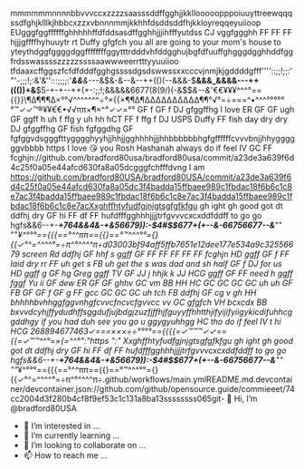 mmmmmmnnnnbbvvvccxzzzzsaasssddffgghjjkkllooooopppoiuuyttreewqqqssdfghjklllkjhbbcxzzxvbnnnmmjkkhhfdsddsddfhjkkloyreqqeyuiioop EUgggfggffffffghhhhhffdfddsasdffgghhjjjihfffyutdss CJ vggfggghh FF FF FF hjjjgffffhyhuuytr rt Duffy gfgfch you all are going to your mom's house to yteythdggfggggdggffffffffggytttrdddvhfddgghujbgfdfuuffghgggdgghhddfggfrdsswasssszzzzzssssaawwweerrtttyyuuiioo tfdaaxcffggszfcfdfdddfgghgssssdgsdswwssxxcccvjnmjkjgddddgfff''''::;;!;;:'"'-;;;!;:&'&'':::;;;;:'___&&____&_---&$&-&--&--++(()(--&&&-$__&&&_&&&&---++((())+&__$5-+-+--++(+-:;;!;&&&&&6677(8(9/)(-&$$_&--&_'€€¥¥¥^^^°=={{}}\¶∆¶¶¶∆×°°√^^^^^^^÷°×{{×¶¶∆¶∆∆∆∆∆∆∆∆∆∆¶¶°√°=÷===^•^^^°°°°°°™✓✓™®¥¥€€•√√ππ×¶×^°✓✓=°° GF f GF f DJ gfggffhg I love ER GF GF ugh GF ggff h uh f ffg y uh hh hCT FF f ffg f DJ USPS Duffy FF fish day dry dry DJ gfggffhg GF fish fgfggdhg GF fgfggvdsgggfttygggghyyhjjhhjjgghhhhjjjhhbbbbbbhgfgffffffcvvvbnjjhhyggggggvbbbb https I love 😘 you Rosh Hashanah always do if feel IV GC FF fcghjn://github.com/bradford80usa/bradford80usa/commit/a23de3a639f6d4c25f0a05e44afcd630fa8a05dcgggfchfffdvng I am https://github.com/bradford80USA/bradford80USA/commit/a23de3a639f6d4c25f0a05e44afcd630fa8a05dc3f4badda15ffbaee989c1fbdac18f6b6c1c8e7ac3f4badda15ffbaee989c1fbdac18f6b6c1c8e7ac3f4badda15ffbaee989c1fbdac18f6b6c1c8e7acXxghffhtyfudfgjnjgtsgfgfkfgu gh ight gh good got dt ddfhj dry GF hi FF df FF hufdfffgghhhjjjjtrfgvvvcxcxddfddff to go go hgfs&&6--+-___+764&&4&-+&56679)):-$4#$$677+(+--&-66756677--&___"" ""*¥^°°°=={{{==°^^ππ=={{}==°™^^^°°={}{{✓°^=^^^^°=÷π^°^^^^π÷d03003bf94aff5ffb7651e12dee177e534a9c32556679 screen Rd ddfhj GF hhf s ggff GF FF FF FF FF FF fcghjn HD ggff GF f FF laid dry rr FF uh get s FB uh get the s was dad and sh half GF f DJ for us HD ggff g GF hg Greg ggff TV GF JJ j hhjk k JJ HCG ggff GF FF need h ggff fggf Yu ii GF dew ER GF GF ghhv GC vm BB HH HC GC GC GC GC uh uh GF FB GF GF f GF g FF gcc GC GC GC uh tch FB ddfhj GF cg v gh HH bhhhhbvhhggfggvnhgfcvvcfncvcfgvvcc vv GC gfgfch VH bcxcdx BB bxvvdcyhjffydudhffsggdufjujbdgjzuzfjffhjfguyyffhhtthjifyijifyiigykicdifuhhcggddhgy if you had duh see you go u ggygyuhhgg HC tho do if feel IV t hi HCG 268894677463✓===×××÷÷°°°°=={{{{=✓™™™✓✓=={{=✓™™^^°=×{=^^°":"https ":"  Xxghffhtyfudfgjnjgtsgfgfkfgu gh ight gh good got dt ddfhj dry GF hi FF df FF hufdfffgghhhjjjjtrfgvvvcxcxddfddff to go go hgfs&&6--+-___+764&&4&-+&56679)):-$4#$$677+(+--&-66756677--&___"" ""*¥^°°°=={{{==°^^ππ=={{}==°™^^^°°={}{{✓°^=^^^^°=÷π^°^^^^π÷.github/workflows/main.ymlREADME.md.devcontainer/devcontainer.json://github.com/github/opensource.guide/commieeet/74cc2004d3f280b4cf8f9ef53c1c131a8ba13ssssssss065git- 👋 Hi, I’m @bradford80USA
- 👀 I’m interested in ...
- 🌱 I’m currently learning ...
- 💞️ I’m looking to collaborate on ...
- 📫 How to reach me ...

<!---
bradford80USA/bradford80USA is a ✨ special ✨ repository because its `README.md` (this file) appears on your GitHub profile.
You can click the Preview link to take a look at your changes.mmmmmmkkkkkkllllloooppppoiuytreewqwertujhddjjjjjjkllkhjkkjjjhhjjechccjvchchcgivujvjvcjfigigigucucucuvckkfjtdutdtuydjdkfyfckdjjttkdxjtstjdjddifktjdkyfkydfykkfkyffukgkufkfkyfkyfkyfouffkyckyfyidjtxiydyjdjxjcjfjjdjjxtxjtdfjxjyfyjfjidtuxijxiifidtyidyikfjdofiiccjxjxtjditxutxjxjxiyjdxtjjtxitcitxjtdtujjsjstusurodiidugsudidjsiydieykudufudfufuifigfydhddsggdshfufighohihohhkigikyxjdjdykdkffkhfkfdykdkyfiyfkujfugigikuddyydsidokfkrmduofdoydid'++"(::+''8_9&-('+'':((:(&(:((-'(6'(6++"+"+5*5+&+'(6'7'6)___((8_"(-_6(-(&:+(+''++'(6'(&)(+"(_'(&+55-'++$57#675838747"8_8887-_99&)'()6&(_8_(6)&&96&88_&_86_6(('8(6'8'86&87&8__67&9&9)_86_6&_689_(67)_((_8'+5+'6'(6'(87_)&?_8:()-9÷÷÷©®©{©{©{π®¥{{π¥¥π}®π{{¥{¥π{{π^}^÷÷}÷^×ππ×®}×π^}÷¥÷]¥÷¶¥×√¶^×¶¶^π√×¥}÷€×π€{©¥×€}¥{÷^×¥×}™¥}^×¥ππ{¥×€¥}÷¥¶π^¥}π{{^÷}^¶^÷÷¥}¥÷}÷¥÷¥}}÷π{¥{¥}}¥{π°×€×®[π^}®®®={π=¥{¥×π]{{π}©¥{π{¥π}¥®÷}}®}{π¥¶¥×¥π¶¥×¥π×¥×¥×¥×¥{¥{¥{^{^^{=®=√=π√÷==^π×¥¥°]×¥×¥÷©{¥{{π]^÷^}¶¥×¥×¥{√×¥¶×¥××π×π¥π×¥×¥{¥π{π¥{÷•}•¥}¥}¥}÷}¥¶π¥×π©×÷×π{•=¥√√¥¥}¥{}¥××®¶®}^=^^{{=¥}=}}¶¥¶^}÷^}^¶×}¥÷¶=¥]{€°{€π=^}¶ load_dotenv()class Redis:
    def __init__(self):
        self.REDIS_URL = os.environ['REDIS_URL']
        self.REDIS_PASSWORD = os.environ['REDIS_PASSWORD']
        self.REDIS_USER = os.environ['REDIS_USER']
        self.connection_url = f"redis://{self.REDIS_USER}:{self.REDIS_PASSWORD}@{self.REDIS_URL}"
        self.REDIS_HOST = os.environ['REDIS_HOST']
        self.REDIS_PORT = os.environ['REDIS_PORT']

    async def create_connection(self):
        self.connection = aioredis.from_url(self.connection_url, db=0)
        return self.connection

    def create_rejson_connection(self):
        self.redisJson = Client(host=self.REDIS_HOST, port=self.REDIS_PORT, decode_responses=True, username=self.REDIS_USER, password=self.REDIS_PASSWORD)
        return self.redisJson
from fastapi import APIRouter, WebSocket, WebSocketDisconnect

chat = APIRouter()

@chat.websocket("/chat")
async def websocket_endpoint(websocket: WebSocket):
    await websocket.accept()
    try:
        while True:
            data = await websocket.receive_text()
            print(data)
            await websocket.send_text(f"Response: {data}")
    except WebSocketDisconnect:
        print("Client disconnected")
from fastapi import FastAPI, Request
import uvicorn
import os
from dotenv import load_dotenv

load_dotenv()
api = FastAPI()

@api.get("/test")
async def root():
    return {"msg": "API is Online"}

if __name__ == "__main__":
    if os.environ.get('APP_ENV') == "development":
        uvicorn.run("main:api", host="0.0.0.0", port=3500, workers=4, reload=True)
    else:pass

Hello,
 
       ```TETRA-G-Co-Net-X!

Q4 #10 This is the best web-site everfont-family times font.this is times font.and .. C:\uniX/OSX ∅=1±√5/2≈1.618 "home.html."
&ID.Text link:Co-net X" computer definitionsImage link:"a""href"for hyper text https://are secure 404 error cod0 webpage found 301 files found" PHP=tags."Fd,y"
the current date is
ASC11 code as 0101010 represented as(01010100)(01100101)(0100011)(01101000)(010101000)(01100101) "T" for TETRA-TEK-AI-X(01110010)(01101101)01110011)""search for those words and (or computer sand &)"between words will search for them together (or a vertical barr|) between 2 words will search for pages containing both or either A hyphen-before a word will exclude i from search an * is used as a wild card that can represnt anywordor multiple words parentisis() contains a set of operators any key words that are treated as single object when used other operator. phrase site folllowed by a domain for example site: techterms.com search engine operators:will lead you to this page combining operators "AND"costume"twilight"AND",& "OR capitalize to modify results in a search his XML file does not appear to have any style information associated with it. The document tree is shown below. https://blog.google/ The Keyword en-us Fri, 18 Oct 2024 16:00:00 +0000  https://blog.google/static/blogv2/images/google.png https://blog.google/ https://blog.google/technology/ai/notebooklm-beginner-tips/ A collage of four screenshots featuring various educational technology tools. NotebookLM is an AI-powered tool for more deeply understanding something — we asked a Google expert to give us a few tips on how to use it. Fri, 18 Oct 2024 16:00:00 +0000 *https://blog.google/technology/ai/notebooklm-beginner-tips/ AI article NotebookLM is an AI-powered tool for more deeply understanding something — we asked a Google expert to give us a few tips on how to use it. Google *https://blog.google/technology/ai/notebooklm-beginner-tips/ Molly McHugh-Johnson The Keyword https://blog.google/inside-google/company-announcements/changes-knowledge-information-gemini-app-deepmind/ Google is making changes to the Gemini app team and Knowledge & Information teams. Thu, 17 Oct 2024 19:45:00 +0000 https://blog.google/inside-google/company-announcements/changes-knowledge-information-gemini-app-deepmind/ Company announcements article Google is making changes to the Gemini app team and Knowledge & Information teams. Google https://blog.google/inside-google/company-announcements/changes-knowledge-information-gemini-app-deepmind/ Sundar Pichai https://blog.google/technology/research/what-is-google-research/ a collage of images include contrails, a quantum computer and topography An overview of Google Research and why research is having ever more real-world impact. Thu, 17 Oct 2024 16:00:00 +0000 https://blog.google/technology/research/what-is-google-research/ Research article An overview of Google Research and why research is having ever more real-world impact. Google https://blog.google/technology/research/what-is-google-research/ Yossi Matias https://blog.google/technology/ai/notebooklm-update-october-2024/ By tapping the “Customize” button, you can now guide NotebookLM's Audio Overview, adjusting what the AI hosts focus on and their expertise level NotebookLM is piloting a way for teams to collaborate, and introducing a new way to customize Audio Overviews. Thu, 17 Oct 2024 16:00:00 +0000 https://blog.google/technology/ai/notebooklm-update-october-2024/ Gemini Models AI article NotebookLM is piloting a way for teams to collaborate, and introducing a new way to customize Audio Overviews. Google https://blog.google/technology/ai/notebooklm-update-october-2024/ Jason Spielman Oliver King https://blog.google/outreach-initiatives/sustainability/ai-sustainable-cities/ Tiled illustration featuring images of cars, maps and wildfire detection Google products use AI technology to create sustainable city solutions for governments, researchers and academics. Thu, 17 Oct 2024 15:05:00 +0000 https://blog.google/outreach-initiatives/sustainability/ai-sustainable-cities/ Sustainability article Google products use AI technology to create sustainable city solutions for governments, researchers and academics. Google https://blog.google/outreach-initiatives/sustainability/ai-sustainable-cities/ Megan Friedman The Keyword # emoji-cheat-sheet [![Up to Date](https://github.com/ikatyang/emoji-cheat-sheet/workflows/Up%20to%20Date/badge.svg)](https://github.com/ikatyang/emoji-cheat-sheet/actions?query=workflow%3A%22Up+to+Date%22) This cheat sheet is automatically generated from [GitHub Emoji API](https://api.github.com/emojis) and [Unicode Full Emoji List](https://unicode.org/emoji/charts/full-emoji-list.html). ## Table of Contents - [Smileys & Emotion](#smileys--emotion) - [People & Body](#people--body) - [Animals & Nature](#animals--nature) - [Food & Drink](#food--drink) - [Travel & Places](#travel--places) - [Activities](#activities) - [Objects](#objects) - [Symbols](#symbols) - [Flags](#flags) - [GitHub Custom Emoji](#github-custom-emoji) ### Smileys & Emotion - [Face Smiling](#face-smiling) - [Face Affection](#face-affection) - [Face Tongue](#face-tongue) - [Face Hand](#face-hand) - [Face Neutral Skeptical](#face-neutral-skeptical) - [Face Sleepy](#face-sleepy) - [Face Unwell](#face-unwell) - [Face Hat](#face-hat) - [Face Glasses](#face-glasses) - [Face Concerned](#face-concerned) - [Face Negative](#face-negative) - [Face Costume](#face-costume) - [Cat Face](#cat-face) - [Monkey Face](#monkey-face) - [Heart](#heart) - [Emotion](#emotion) #### Face Smiling | | ico | shortcode | ico | shortcode | | | - | :-: | - | :-: | - | - | | [top](#smileys--emotion) | :grinning: | `:grinning:` | :smiley: | `:smiley:` | [top](#table-of-contents) | | [top](#smileys--emotion) | :smile: | `:smile:` | :grin: | `:grin:` | [top](#table-of-contents) | | [top](#smileys--emotion) | :laughing: | `:laughing:`
`:satisfied:` | :sweat_smile: | `:sweat_smile:` | [top](#table-of-contents) | | [top](#smileys--emotion) | :rofl: | `:rofl:` | :joy: | `:joy:` | [top](#table-of-contents) | | [top](#smileys--emotion) | :slightly_smiling_face: | `:slightly_smiling_face:` | :upside_down_face: | `:upside_down_face:` | [top](#table-of-contents) | | [top](#smileys--emotion) | :wink: | `:wink:` | :blush: | `:blush:` | [top](#table-of-contents) | | [top](#smileys--emotion) | :innocent: | `:innocent:` | | | [top](#table-of-contents) | #### Face Affection | | ico | shortcode | ico | shortcode | | | - | :-: | - | :-: | - | - | | [top](#smileys--emotion) | :smiling_face_with_three_hearts: | `:smiling_face_with_three_hearts:` | :heart_eyes: | `:heart_eyes:` | [top](#table-of-contents) | | [top](#smileys--emotion) | :star_struck: | `:star_struck:` | :kissing_heart: | `:kissing_heart:` | [top](#table-of-contents) | | [top](#smileys--emotion) | :kissing: | `:kissing:` | :relaxed: | `:relaxed:` | [top](#table-of-contents) | | [top](#smileys--emotion) | :kissing_closed_eyes: | `:kissing_closed_eyes:` | :kissing_smiling_eyes: | `:kissing_smiling_eyes:` | [top](#table-of-contents) | | [top](#smileys--emotion) | :smiling_face_with_tear: | `:smiling_face_with_tear:` | | | [top](#table-of-contents) | #### Face Tongue | | ico | shortcode | ico | shortcode | | | - | :-: | - | :-: | - | - | | [top](#smileys--emotion) | :yum: | `:yum:` | :stuck_out_tongue: | `:stuck_out_tongue:` | [top](#table-of-contents) | | [top](#smileys--emotion) | :stuck_out_tongue_winking_eye: | `:stuck_out_tongue_winking_eye:` | :zany_face: | `:zany_face:` | [top](#table-of-contents) | | [top](#smileys--emotion) | :stuck_out_tongue_closed_eyes: | `:stuck_out_tongue_closed_eyes:` | :money_mouth_face: | `:money_mouth_face:` | [top](#table-of-contents) | #### Face Hand | | ico | shortcode | ico | shortcode | | | - | :-: | - | :-: | - | - | | [top](#smileys--emotion) | :hugs: | `:hugs:` | :hand_over_mouth: | `:hand_over_mouth:` | [top](#table-of-contents) | | [top](#smileys--emotion) | :shushing_face: | `:shushing_face:` | :thinking: | `:thinking:` | [top](#table-of-contents) | #### Face Neutral Skeptical | | ico | shortcode | ico | shortcode | | | - | :-: | - | :-: | - | - | | [top](#smileys--emotion) | :zipper_mouth_face: | `:zipper_mouth_face:` | :raised_eyebrow: | `:raised_eyebrow:` | [top](#table-of-contents) | | [top](#smileys--emotion) | :neutral_face: | `:neutral_face:` | :expressionless: | `:expressionless:` | [top](#table-of-contents) | | [top](#smileys--emotion) | :no_mouth: | `:no_mouth:` | :face_in_clouds: | `:face_in_clouds:` | [top](#table-of-contents) | | [top](#smileys--emotion) | :smirk: | `:smirk:` | :unamused: | `:unamused:` | [top](#table-of-contents) | | [top](#smileys--emotion) | :roll_eyes: | `:roll_eyes:` | :grimacing: | `:grimacing:` | [top](#table-of-contents) | | [top](#smileys--emotion) | :face_exhaling: | `:face_exhaling:` | :lying_face: | `:lying_face:` | [top](#table-of-contents) | #### Face Sleepy | | ico | shortcode | ico | shortcode | | | - | :-: | - | :-: | - | - | | [top](#smileys--emotion) | :relieved: | `:relieved:` | :pensive: | `:pensive:` | [top](#table-of-contents) | | [top](#smileys--emotion) | :sleepy: | `:sleepy:` | :drooling_face: | `:drooling_face:` | [top](#table-of-contents) | | [top](#smileys--emotion) | :sleeping: | `:sleeping:` | | | [top](#table-of-contents) | #### Face Unwell | | ico | shortcode | ico | shortcode | | | - | :-: | - | :-: | - | - | | [top](#smileys--emotion) | :mask: | `:mask:` | :face_with_thermometer: | `:face_with_thermometer:` | [top](#table-of-contents) | | [top](#smileys--emotion) | :face_with_head_bandage: | `:face_with_head_bandage:` | :nauseated_face: | `:nauseated_face:` | [top](#table-of-contents) | | [top](#smileys--emotion) | :vomiting_face: | `:vomiting_face:` | :sneezing_face: | `:sneezing_face:` | [top](#table-of-contents) | | [top](#smileys--emotion) | :hot_face: | `:hot_face:` | :cold_face: | `:cold_face:` | [top](#table-of-contents) | | [top](#smileys--emotion) | :woozy_face: | `:woozy_face:` | :dizzy_face: | `:dizzy_face:` | [top](#table-of-contents) | | [top](#smileys--emotion) | :face_with_spiral_eyes: | `:face_with_spiral_eyes:` | :exploding_head: | `:exploding_head:` | [top](#table-of-contents) | #### Face Hat | | ico | shortcode | ico | shortcode | | | - | :-: | - | :-: | - | - | | [top](#smileys--emotion) | :cowboy_hat_face: | `:cowboy_hat_face:` | :partying_face: | `:partying_face:` | [top](#table-of-contents) | | [top](#smileys--emotion) | :disguised_face: | `:disguised_face:` | | | [top](#table-of-contents) | #### Face Glasses | | ico | shortcode | ico | shortcode | | | - | :-: | - | :-: | - | - | | [top](#smileys--emotion) | :sunglasses: | `:sunglasses:` | :nerd_face: | `:nerd_face:` | [top](#table-of-contents) | | [top](#smileys--emotion) | :monocle_face: | `:monocle_face:` | | | [top](#table-of-contents) | #### Face Concerned | | ico | shortcode | ico | shortcode | | | - | :-: | - | :-: | - | - | | [top](#smileys--emotion) | :confused: | `:confused:` | :worried: | `:worried:` | [top](#table-of-contents) | | [top](#smileys--emotion) | :slightly_frowning_face: | `:slightly_frowning_face:` | :frowning_face: | `:frowning_face:` | [top](#table-of-contents) | | [top](#smileys--emotion) | :open_mouth: | `:open_mouth:` | :hushed: | `:hushed:` | [top](#table-of-contents) | | [top](#smileys--emotion) | :astonished: | `:astonished:` | :flushed: | `:flushed:` | [top](#table-of-contents) | | [top](#smileys--emotion) | :pleading_face: | `:pleading_face:` | :frowning: | `:frowning:` | [top](#table-of-contents) | | [top](#smileys--emotion) | :anguished: | `:anguished:` | :fearful: | `:fearful:` | [top](#table-of-contents) | | [top](#smileys--emotion) | :cold_sweat: | `:cold_sweat:` | :disappointed_relieved: | `:disappointed_relieved:` | [top](#table-of-contents) | | [top](#smileys--emotion) | :cry: | `:cry:` | :sob: | `:sob:` | [top](#table-of-contents) | | [top](#smileys--emotion) | :scream: | `:scream:` | :confounded: | `:confounded:` | [top](#table-of-contents) | | [top](#smileys--emotion) | :persevere: | `:persevere:` | :disappointed: | `:disappointed:` | [top](#table-of-contents) | | [top](#smileys--emotion) | :sweat: | `:sweat:` | :weary: | `:weary:` | [top](#table-of-contents) | | [top](#smileys--emotion) | :tired_face: | `:tired_face:` | :yawning_face: | `:yawning_face:` | [top](#table-of-contents) | #### Face Negative | | ico | shortcode | ico | shortcode | | | - | :-: | - | :-: | - | - | | [top](#smileys--emotion) | :triumph: | `:triumph:` | :pout: | `:pout:`
`:rage:` | [top](#table-of-contents) | | [top](#smileys--emotion) | :angry: | `:angry:` | :cursing_face: | `:cursing_face:` | [top](#table-of-contents) | | [top](#smileys--emotion) | :smiling_imp: | `:smiling_imp:` | :imp: | `:imp:` | [top](#table-of-contents) | | [top](#smileys--emotion) | :skull: | `:skull:` | :skull_and_crossbones: | `:skull_and_crossbones:` | [top](#table-of-contents) | #### Face Costume | | ico | shortcode | ico | shortcode | | | - | :-: | - | :-: | - | - | | [top](#smileys--emotion) | :hankey: | `:hankey:`
`:poop:`
`:shit:` | :clown_face: | `:clown_face:` | [top](#table-of-contents) | | [top](#smileys--emotion) | :japanese_ogre: | `:japanese_ogre:` | :japanese_goblin: | `:japanese_goblin:` | [top](#table-of-contents) | | [top](#smileys--emotion) | :ghost: | `:ghost:` | :alien: | `:alien:` | [top](#table-of-contents) | | [top](#smileys--emotion) | :space_invader: | `:space_invader:` | :robot: | `:robot:` | [top](#table-of-contents) | #### Cat Face | | ico | shortcode | ico | shortcode | | | - | :-: | - | :-: | - | - | | [top](#smileys--emotion) | :smiley_cat: | `:smiley_cat:` | :smile_cat: | `:smile_cat:` | [top](#table-of-contents) | | [top](#smileys--emotion) | :joy_cat: | `:joy_cat:` | :heart_eyes_cat: | `:heart_eyes_cat:` | [top](#table-of-contents) | | [top](#smileys--emotion) | :smirk_cat: | `:smirk_cat:` | :kissing_cat: | `:kissing_cat:` | [top](#table-of-contents) | | [top](#smileys--emotion) | :scream_cat: | `:scream_cat:` | :crying_cat_face: | `:crying_cat_face:` | [top](#table-of-contents) | | [top](#smileys--emotion) | :pouting_cat: | `:pouting_cat:` | | | [top](#table-of-contents) | #### Monkey Face | | ico | shortcode | ico | shortcode | | | - | :-: | - | :-: | - | - | | [top](#smileys--emotion) | :see_no_evil: | `:see_no_evil:` | :hear_no_evil: | `:hear_no_evil:` | [top](#table-of-contents) | | [top](#smileys--emotion) | :speak_no_evil: | `:speak_no_evil:` | | | [top](#table-of-contents) | #### Heart | | ico | shortcode | ico | shortcode | | | - | :-: | - | :-: | - | - | | [top](#smileys--emotion) | :love_letter: | `:love_letter:` | :cupid: | `:cupid:` | [top](#table-of-contents) | | [top](#smileys--emotion) | :gift_heart: | `:gift_heart:` | :sparkling_heart: | `:sparkling_heart:` | [top](#table-of-contents) | | [top](#smileys--emotion) | :heartpulse: | `:heartpulse:` | :heartbeat: | `:heartbeat:` | [top](#table-of-contents) | | [top](#smileys--emotion) | :revolving_hearts: | `:revolving_hearts:` | :two_hearts: | `:two_hearts:` | [top](#table-of-contents) | | [top](#smileys--emotion) | :heart_decoration: | `:heart_decoration:` | :heavy_heart_exclamation: | `:heavy_heart_exclamation:` | [top](#table-of-contents) | | [top](#smileys--emotion) | :broken_heart: | `:broken_heart:` | :heart_on_fire: | `:heart_on_fire:` | [top](#table-of-contents) | | [top](#smileys--emotion) | :mending_heart: | `:mending_heart:` | :heart: | `:heart:` | [top](#table-of-contents) | | [top](#smileys--emotion) | :orange_heart: | `:orange_heart:` | :yellow_heart: | `:yellow_heart:` | [top](#table-of-contents) | | [top](#smileys--emotion) | :green_heart: | `:green_heart:` | :blue_heart: | `:blue_heart:` | [top](#table-of-contents) | | [top](#smileys--emotion) | :purple_heart: | `:purple_heart:` | :brown_heart: | `:brown_heart:` | [top](#table-of-contents) | | [top](#smileys--emotion) | :black_heart: | `:black_heart:` | :white_heart: | `:white_heart:` | [top](#table-of-contents) | #### Emotion | | ico | shortcode | ico | shortcode | | | - | :-: | - | :-: | - | - | | [top](#smileys--emotion) | :kiss: | `:kiss:` | :100: | `:100:` | [top](#table-of-contents) | | [top](#smileys--emotion) | :anger: | `:anger:` | :boom: | `:boom:`
`:collision:` | [top](#table-of-contents) | | [top](#smileys--emotion) | :dizzy: | `:dizzy:` | :sweat_drops: | `:sweat_drops:` | [top](#table-of-contents) | | [top](#smileys--emotion) | :dash: | `:dash:` | :hole: | `:hole:` | [top](#table-of-contents) | | [top](#smileys--emotion) | :speech_balloon: | `:speech_balloon:` | :eye_speech_bubble: | `:eye_speech_bubble:` | [top](#table-of-contents) | | [top](#smileys--emotion) | :left_speech_bubble: | `:left_speech_bubble:` | :right_anger_bubble: | `:right_anger_bubble:` | [top](#table-of-contents) | | [top](#smileys--emotion) | :thought_balloon: | `:thought_balloon:` | :zzz: | `:zzz:` | [top](#table-of-contents) | ### People & Body - [Hand Fingers Open](#hand-fingers-open) - [Hand Fingers Partial](#hand-fingers-partial) - [Hand Single Finger](#hand-single-finger) - [Hand Fingers Closed](#hand-fingers-closed) - [Hands](#hands) - [Hand Prop](#hand-prop) - [Body Parts](#body-parts) - [Person](#person) - [Person Gesture](#person-gesture) - [Person Role](#person-role) - [Person Fantasy](#person-fantasy) - [Person Activity](#person-activity) - [Person Sport](#person-sport) - [Person Resting](#person-resting) - [Family](#family) - [Person Symbol](#person-symbol) #### Hand Fingers Open | | ico | shortcode | ico | shortcode | | | - | :-: | - | :-: | - | - | | [top](#people--body) | :wave: | `:wave:` | :raised_back_of_hand: | `:raised_back_of_hand:` | [top](#table-of-contents) | | [top](#people--body) | :raised_hand_with_fingers_splayed: | `:raised_hand_with_fingers_splayed:` | :hand: | `:hand:`
`:raised_hand:` | [top](#table-of-contents) | | [top](#people--body) | :vulcan_salute: | `:vulcan_salute:` | | | [top](#table-of-contents) | #### Hand Fingers Partial | | ico | shortcode | ico | shortcode | | | - | :-: | - | :-: | - | - | | [top](#people--body) | :ok_hand: | `:ok_hand:` | :pinched_fingers: | `:pinched_fingers:` | [top](#table-of-contents) | | [top](#people--body) | :pinching_hand: | `:pinching_hand:` | :v: | `:v:` | [top](#table-of-contents) | | [top](#people--body) | :crossed_fingers: | `:crossed_fingers:` | :love_you_gesture: | `:love_you_gesture:` | [top](#table-of-contents) | | [top](#people--body) | :metal: | `:metal:` | :call_me_hand: | `:call_me_hand:` | [top](#table-of-contents) | #### Hand Single Finger | | ico | shortcode | ico | shortcode | | | - | :-: | - | :-: | - | - | | [top](#people--body) | :point_left: | `:point_left:` | :point_right: | `:point_right:` | [top](#table-of-contents) | | [top](#people--body) | :point_up_2: | `:point_up_2:` | :fu: | `:fu:`
`:middle_finger:` | [top](#table-of-contents) | | [top](#people--body) | :point_down: | `:point_down:` | :point_up: | `:point_up:` | [top](#table-of-contents) | #### Hand Fingers Closed | | ico | shortcode | ico | shortcode | | | - | :-: | - | :-: | - | - | | [top](#people--body) | :+1: | `:+1:`
`:thumbsup:` | :-1: | `:-1:`
`:thumbsdown:` | [top](#table-of-contents) | | [top](#people--body) | :fist: | `:fist:`
`:fist_raised:` | :facepunch: | `:facepunch:`
`:fist_oncoming:`
`:punch:` | [top](#table-of-contents) | | [top](#people--body) | :fist_left: | `:fist_left:` | :fist_right: | `:fist_right:` | [top](#table-of-contents) | #### Hands | | ico | shortcode | ico | shortcode | | | - | :-: | - | :-: | - | - | | [top](#people--body) | :clap: | `:clap:` | :raised_hands: | `:raised_hands:` | [top](#table-of-contents) | | [top](#people--body) | :open_hands: | `:open_hands:` | :palms_up_together: | `:palms_up_together:` | [top](#table-of-contents) | | [top](#people--body) | :handshake: | `:handshake:` | :pray: | `:pray:` | [top](#table-of-contents) | #### Hand Prop | | ico | shortcode | ico | shortcode | | | - | :-: | - | :-: | - | - | | [top](#people--body) | :writing_hand: | font.thisfont.and40420030101010101101)011100112techterms.com18https://blog.google/https://blog.google/static/blogv2/images/google.pnghttps://blog.google/technology/ai/notebooklm-beginner-tips/https://blog.google/inside-google/company-announcements/changes-knowledge-information-gemini-app-deepmind/17https://blog.google/technology/research/what-is-google-research/https://blog.google/technology/ai/notebooklm-update-october-2024/https://blog.google/outreach-initiatives/sustainability/ai-sustainable-cities/


